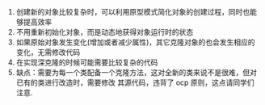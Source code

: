 1) 创建新的对象比较复杂时，可以利用原型模式简化对象的创建过程，同时也能够提高效率
2) 不用重新初始化对象，而是动态地获得对象运行时的状态
3) 如果原始对象发生变化(增加或者减少属性)，其它克隆对象的也会发生相应的变化，无需修改代码
4) 在实现深克隆的时候可能需要比较复杂的代码
5) 缺点：需要为每一个类配备一个克隆方法，这对全新的类来说不是很难，但对已有的类进行改造时，需要修改
   其源代码，违背了 ocp 原则，这点请同学们注意.